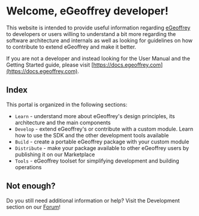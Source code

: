 # Welcome, eGeoffrey developer!

This website is intended to provide useful information regarding [eGeoffrey](https://www.egeoffrey.com) to developers or users willing to understand a bit more regarding the software architecture and internals as well as looking for guidelines on how to contribute to extend eGeoffrey and make it better.

If you are not a developer and instead looking for the User Manual and the Getting Started guide, please visit [https://docs.egeoffrey.com](https://docs.egeoffrey.com).

## Index

This portal is organized in the following sections:

* `Learn` - understand more about eGeoffrey's design principles, its architecture and the main components
* `Develop` - extend eGeoffrey's or contribute with a custom module. Learn how to use the SDK and the other development tools available
* `Build` - create a portable eGeoffrey package with your custom module
* `Distribute` - make your package available to other eGeoffrey users by publishing it on our Marketplace
* `Tools` - eGeoffrey toolset for simplifying development and building operations

## Not enough?

Do you still need additional information or help? Visit the Development section on our [Forum](https://forum.egeoffrey.com)!